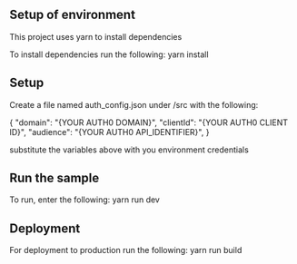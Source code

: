 ## Setup of environment
This project uses yarn to install dependencies

To install dependencies run the following:
yarn install


## Setup
Create a file named auth_config.json under /src with the following:

{
  "domain": "{YOUR AUTH0 DOMAIN}",
  "clientId": "{YOUR AUTH0 CLIENT ID}",
  "audience": "{YOUR AUTH0 API_IDENTIFIER}",
}

substitute the variables above with you environment credentials

## Run the sample

To run, enter the following:
yarn run dev


## Deployment
For deployment to production run the following:
yarn run build
